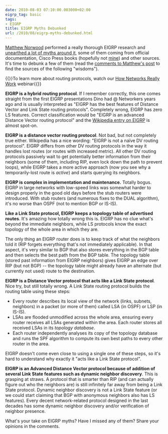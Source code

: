 ```yaml
---
date: 2010-08-03 07:10:00.003000+02:00
eigrp_tag: basic
tags:
- EIGRP
title: EIGRP Myths Debunked
url: /2010/08/eigrp-myths-debunked.html
---
```

[Matthew Norwood](http://twitter.com/matthewnorwood) performed a really thorough EIGRP research and [unearthed a lot of myths around it](http://networktherapy.wordpress.com/2010/07/29/how-much-do-you-really-know-about-technology-x), some of them coming from official documentation, Cisco Press books (hopefully not [mine](http://www.amazon.com/gp/product/1578701651?ie=UTF8&tag=cisioshinandt-20&linkCode=xm2&camp=1789&creativeASIN=1578701651)) and other sources. It's time to debunk a few of them (read the [comments to Matthew's post](#comment-7) to find the sources of the following "wisdoms").

{{<note info>}}To learn more about routing protocols, watch our [How Networks Really Work](https://www.ipspace.net/How_Networks_Really_Work) webinar{{</note>}}

**EIGRP is a hybrid routing protocol**. If I remember correctly, this one comes straight from the first EIGRP presentations Dino had @ Networkers years ago and is usually interpreted as "EIGRP has the best features of Distance Vector and Link State routing protocols". Completely wrong, EIGRP has zero LS features. Correct classification would be "EIGRP is an advanced Distance Vector routing protocol" and the [Wikipedia entry on EIGRP](#EIGRP_classification_as_a_distance-vector) is almost spot-on.
<!--more-->
**EIGRP is a distance vector routing protocol**. Not bad, but not completely true either. Wikipedia has a nice wording: "EIGRP is not a naïve DV routing protocol". EIGRP differs from other DV routing protocols in the way it handles lost routes (or routes with increased metric). All other DV routing protocols passively wait to get potentially better information from their neighbors (some of them, including RIP, even lock down the path to prevent loops), while EIGRP takes a more active approach (now you see why a temporarily-lost route is *active*) and starts querying its neighbors.

**EIGRP is complex in implementation and maintenance.** Totally bogus. EIGRP in large networks with low-speed links was somewhat harder to design properly in the good old days before the stub routers were introduced. With stub routers (and numerous fixes to the DUAL algorithm), it's no worse than OSPF (not to mention BGP or IS-IS).

**Like a Link State protocol, EIGRP keeps a topology table of advertised routes**. It's amazing how totally wrong this is. EIGRP has no clue what's beyond the immediate neighbors, while LS protocols know the exact topology of the whole area in which they are.

The only thing an EIGRP router does is to keep track of what the neighbors told it (RIP forgets everything that's not immediately applicable). In that aspect, it's very similar to BGP that also stores everything in the BGP table and then selects the best path from the BGP table. The topology table (stored past information from EIGRP neighbors) gives EIGRP an edge over RIP (but not BGP) -- the topology table might already have an alternate (but currently not used) route to the destination.

**EIGRP is a Distance Vector protocol that acts like a Link State protocol**. Nice try, but still totally wrong. A Link State routing protocol builds the routing table using these steps:

-   Every router describes its local view of the network (links, subnets, neighbors) in a packet (or more of them) called LSA (in OSPF) or LSP (in IS-IS).
-   LSAs are flooded unmodified across the whole area, ensuring every router receives all LSAs generated within the area. Each router stores all received LSAs in its *topology database*.
-   Each router independently analyses its copy of the topology database and runs the SPF algorithm to compute its own best paths to every other router in the area.

EIGRP doesn\'t come even close to using a single one of these steps, so it's hard to understand why exactly it "acts like a Link State protocol".

**EIGRP is an Advanced Distance Vector protocol because of addition of several Link State features such as dynamic neighbor discovery**. This is grasping at straws. A protocol that is smarter than RIP (and can actually figure out who the neighbors are) is still infinitely far away from being a Link State protocol. Dynamic neighbor discovery is not a Link State feature (or we could start claiming that BGP with anonymous neighbors also has LS features). Every decent network-related protocol designed in the last decades has some dynamic neighbor discovery and/or verification of neighbor presence.

What's your take on EIGRP myths? Have I missed any of them? Share your opinions in the comments.
